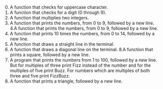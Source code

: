 0. A function that checks for uppercase character.
1. A function that checks for a digit (0 through 9).
2. A function that multiplies two integers.
3. A function that prints the numbers, from 0 to 9, followed by a new line.
4.A function that prints the numbers, from 0 to 9, followed by a new line.
5. A function that prints 10 times the numbers, from 0 to 14, followed by a new line.
6. A function that draws a straight line in the terminal.
 7. A function that draws a diagonal line on the terminal.
8.A function that prints a square, followed by a new line.
9. A program that prints the numbers from 1 to 100, followed by a new line. But for multiples of three print Fizz instead of the number and for the multiples of five print Buzz. For numbers which are multiples of both three and five print FizzBuzz.
10. A function that prints a triangle, followed by a new line.
